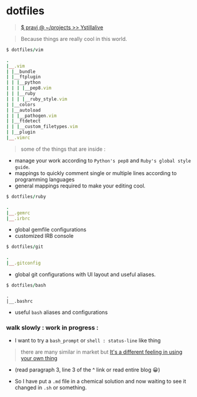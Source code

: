 dotfiles
========

> [$ pravj @ ~/projects >> Ystillalive](https://github.com/pravj/dotfiles/commit/5c2a848a581643f95d8031142a39ff1d56165b2c) 

> Because things are really cool in this world.

```ruby
$ dotfiles/vim
```
```ruby
.
|__.vim
| |__bundle
| |__ftplugin
| | |__python
| | | |__pep8.vim
| | |__ruby
| | | |__ruby_style.vim
| |__colors
| |__autoload
| | |__pathogen.vim
| |__ftdetect
| | |__custom_filetypes.vim
| |__plugin
|__.vimrc
```

> some of the things that are inside :

* manage your work according to `Python's pep8` and `Ruby's global style guide`.
* mappings to quickly comment single or multiple lines according to programming languages
* general mappings required to make your editing cool.

```ruby
$ dotfiles/ruby
```

```ruby
.
|__.gemrc
|__.irbrc
```
* global gemfile configurations
* customized IRB console

```ruby
$ dotfiles/git
```

```ruby
.
|__.gitconfig
```
* global git configurations with UI layout and useful aliases.

```ruby
$ dotfiles/bash
```

```
.
|__.bashrc
```

* useful `bash` aliases and configurations

### walk slowly : work in progress :


* I want to try a `bash_prompt` or `shell : status-line` like thing

> there are many similar in market but [It's a different feeling in using your own thing](https://github.com/captn3m0/captn3m0.github.com/blob/master/_posts/2012-12-27-sdslabs-personal-blog-post.md#recruitments)
  * (read paragraph 3, line 3 of the ^ link or read entire blog :grinning:)

* So I have put a `.md` file in a chemical solution and now waiting to see it changed in `.sh` or something.
